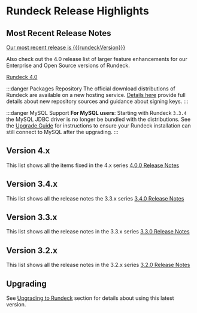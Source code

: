# Rundeck Release Highlights

## Most Recent Release Notes

[Our most recent release is {{{rundeckVersion}}}](4_x/version-{{{rundeckVersion}}}.md)

Also check out the 4.0 release list of larger feature enhancements for our Enterprise and Open Source versions of Rundeck.

[Rundeck 4.0](4_x/version-4.0.0.md)

:::danger Packages Repository
The official download distributions of Rundeck are available on a new hosting service.  [Details here](/learning/howto/migrate-to-rundeck-packages-repo) provide full details about new repository sources and guidance about signing keys.
:::

:::danger MySQL Support
**For MySQL users**: Starting with Rundeck `3.3.4` the MySQL JDBC driver is no longer be
bundled with the distributions. See the [Upgrade Guide](/upgrading/upgrading-to-rundeck-3.3.4.md)
for instructions to ensure your Rundeck installation can still connect to MySQL after
the upgrading.
:::

## Version 4.x
This list shows all the items fixed in the 4.x series [4.0.0 Release Notes](4_x/version-4.0.0.html)

## Version 3.4.x
This list shows all the release notes the 3.3.x series [3.4.0 Release Notes](3_4_x/version-3.4.0.html)

## Version 3.3.x
This list shows all the release notes in the 3.3.x series [3.3.0 Release Notes](3_3_x/version-3.3.0.html)

## Version 3.2.x
This list shows all the release notes in the 3.2.x series [3.2.0 Release Notes](3_2_x/version-3.2.0.html)

## Upgrading

See [Upgrading to Rundeck](/upgrading/index.md) section for details about using this latest version.
